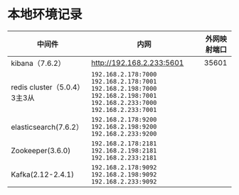 # 本地环境记录





| 中间件                       | 内网                                                         | 外网映射端口 |
| ---------------------------- | ------------------------------------------------------------ | ------------ |
| kibana（7.6.2）              | http://192.168.2.233:5601                                    | 35601        |
| redis cluster（5.0.4）3主3从 | `192.168.2.178:7000 192.168.2.178:7001 192.168.2.198:7000 192.168.2.198:7001 192.168.2.233:7000 192.168.2.233:7001` |              |
| elasticsearch(7.6.2）        | `192.168.2.178:9200  192.168.2.198:9200 192.168.2.233:9200`  |              |
| Zookeeper(3.6.0)             | `192.168.2.178:2181  192.168.2.198:2181 192.168.2.233:2181`  |              |
| Kafka(2.12-2.4.1)            | `192.168.2.178:9092  192.168.2.198:9092 192.168.2.233:9092`  |              |



### 